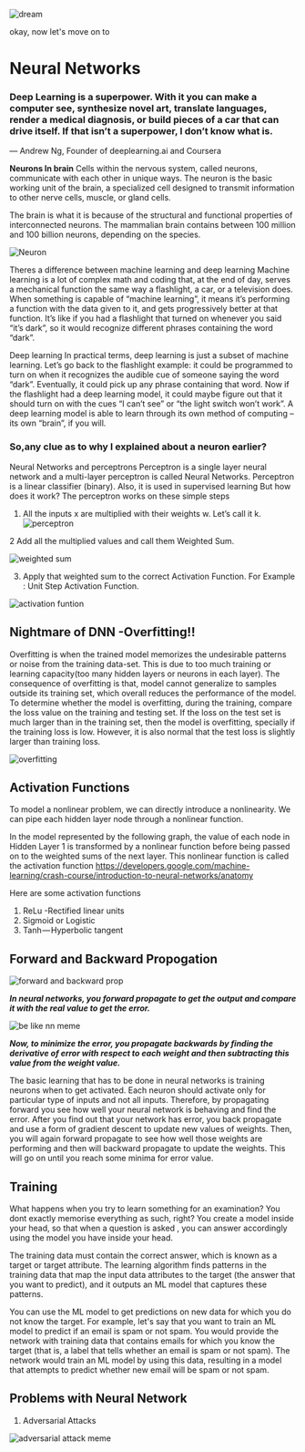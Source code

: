 ![dream](assets/feature_dream_meme.jpeg)

okay, now let's move on to 
# Neural Networks
### Deep Learning is a superpower. With it you can make a computer see, synthesize novel art, translate languages, render a medical diagnosis, or build pieces of a car that can drive itself. If that isn’t a superpower, I don’t know what is.
— Andrew Ng, Founder of deeplearning.ai and Coursera

**Neurons In brain**
Cells within the nervous system, called neurons, communicate with each other in unique ways. The neuron is the basic working unit of the brain, a specialized cell designed to transmit information to other nerve cells, muscle, or gland cells.
    
The brain is what it is because of the structural and functional properties of interconnected neurons. The mammalian brain contains between 100 million and 100 billion neurons, depending on the species.

![Neuron](assets/neuron.png)

 
 
Theres a difference between machine learning and deep learning
 Machine learning is a lot of complex math and coding that, at the end of day, serves a mechanical function the same way a flashlight, a car, or a television does. When something is capable of “machine learning”, it means it’s performing a function with the data given to it, and gets progressively better at that function. It’s like if you had a flashlight that turned on whenever you said “it’s dark”, so it would recognize different phrases containing the word “dark”.

Deep learning
In practical terms, deep learning is just a subset of machine learning.
  Let’s go back to the flashlight example: it could be programmed to turn on when it recognizes the audible cue of someone saying the word “dark”. Eventually, it could pick up any phrase containing that word. Now if the flashlight had a deep learning model, it could maybe figure out that it should turn on with the cues “I can’t see” or “the light switch won’t work”. A deep learning model is able to learn through its own method of computing – its own “brain”, if you will.
### So,any clue as to why I explained about a neuron earlier?
 
 
Neural Networks and perceptrons
Perceptron is a single layer neural network and a multi-layer perceptron is called Neural Networks.
Perceptron is a linear classifier (binary). Also, it is used in supervised learning
But how does it work?
The perceptron works on these simple steps

1. All the inputs x are multiplied with their weights w. Let’s call it k.
![perceptron](https://cdn-images-1.medium.com/max/800/1*_Zy1C83cnmYUdETCeQrOgA.png)

2 Add all the multiplied values and call them Weighted Sum.

![weighted sum](https://cdn-images-1.medium.com/max/800/1*xFd9VQnUM1H0kiCENsoYxg.gif)

3. Apply that weighted sum to the correct Activation Function.
   For Example : Unit Step Activation Function.
   
![activation funtion](https://cdn-images-1.medium.com/max/800/1*0iOzeMS3s-3LTU9hYH9ryg.png)


## Nightmare of DNN -Overfitting!!
 Overfitting is when the trained model memorizes the undesirable patterns or noise from the training data-set. This is due to too much training or learning capacity(too many hidden layers or neurons in each layer). The consequence of overfitting is that, model cannot generalize to samples outside its training set, which overall reduces the performance of the model. To determine whether the model is overfitting, during the training, compare the loss value on the training and testing set. If the loss on the test set is much larger than in the training set, then the model is overfitting, specially if the training loss is low. However, it is also normal that the test loss is slightly larger than training loss.

![overfitting](https://cdn-images-1.medium.com/max/1200/1*cdvfzvpkJkUudDEryFtCnA.png)

## Activation Functions
To model a nonlinear problem, we can directly introduce a nonlinearity. We can pipe each hidden layer node through a nonlinear function.

In the model represented by the following graph, the value of each node in Hidden Layer 1 is transformed by a nonlinear function before being passed on to the weighted sums of the next layer. This nonlinear function is called the activation function
https://developers.google.com/machine-learning/crash-course/introduction-to-neural-networks/anatomy

Here are some activation functions
1. ReLu -Rectified linear units
2. Sigmoid or Logistic
3. Tanh — Hyperbolic tangent

## Forward and Backward Propogation

![forward and backward prop](https://www.bogotobogo.com/python/scikit-learn/images/NeuralNetwork2-Forward-Propagation/NN-with-components-w11-etc.png)

**_In neural networks, you forward propagate to get the output and compare it with the real value to get the error._**

![be like nn meme](assets/be_like_nn_meme.jpg)

**_Now, to minimize the error, you propagate backwards by finding the derivative of error with respect to each weight and then subtracting this value from the weight value._**

The basic learning that has to be done in neural networks is training neurons when to get activated. Each neuron should activate only for particular type of inputs and not all inputs. Therefore, by propagating forward you see how well your neural network is behaving and find the error. After you find out that your network has error, you back propagate and use a form of gradient descent to update new values of weights. Then, you will again forward propagate to see how well those weights are performing and then will backward propagate to update the weights. This will go on until you reach some minima for error value.

## Training
What happens when you try to learn something for an examination? You dont exactly memorise everything as such, right?
You create a model inside your head, so that when a question is asked , you can answer accordingly using the model you have inside your head.

The training data must contain the correct answer, which is known as a target or target attribute. The learning algorithm finds patterns in the training data that map the input data attributes to the target (the answer that you want to predict), and it outputs an ML model that captures these patterns.

You can use the ML model to get predictions on new data for which you do not know the target. For example, let's say that you want to train an ML model to predict if an email is spam or not spam. You would provide the network with training data that contains emails for which you know the target (that is, a label that tells whether an email is spam or not spam). The network would train an ML model by using this data, resulting in a model that attempts to predict whether new email will be spam or not spam.


## Problems with Neural Network

1. Adversarial Attacks

![adversarial attack meme](assets/nn_challenge1_meme.jpeg)

